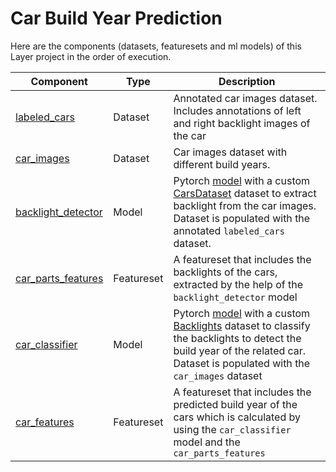 # Car Build Year Prediction

Here are the components (datasets, featuresets and ml models) of this Layer project in the order of execution.

| Component  | Type | Description |
| ------------- | ------------- | ------------- |
| [labeled_cars](https://github.com/mecevit/car_classifier/tree/main/data/dataset_labeled_cars)  | Dataset | Annotated car images dataset. Includes annotations of left and right backlight images of the car |
| [car_images](https://github.com/mecevit/car_classifier/tree/main/data/dataset_car_images)  | Dataset | Car images dataset with different build years. |
| [backlight_detector](https://github.com/mecevit/car_classifier/tree/main/models/backlight_detector)  | Model | Pytorch [model](https://github.com/mecevit/car_classifier/blob/main/models/backlight_detector/model.py) with a custom [CarsDataset](https://github.com/mecevit/car_classifier/blob/main/models/backlight_detector/cars_dataset.py) dataset to extract backlight from the car images. Dataset is populated with the annotated `labeled_cars` dataset. |
| [car_parts_features](https://github.com/mecevit/car_classifier/tree/main/data/features/car_parts_features)  | Featureset | A featureset that includes the backlights of the cars, extracted by the help of the `backlight_detector` model  |
| [car_classifier](https://github.com/mecevit/car_classifier/tree/main/models/car_classifier)  | Model | Pytorch [model](https://github.com/mecevit/car_classifier/blob/main/models/car_classifier/model.py) with a custom [Backlights](https://github.com/mecevit/car_classifier/blob/main/models/car_classifier/backlights_dataset.py) dataset to classify the backlights to detect the build year of the related car. Dataset is populated with the `car_images` dataset |
| [car_features](https://github.com/mecevit/car_classifier/tree/main/data/features/car_features)  | Featureset | A featureset that includes the predicted build year of the cars which is calculated by using the `car_classifier` model and the `car_parts_features` |



